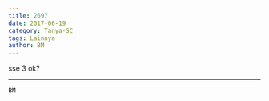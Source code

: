 ```yaml
---
title: 2697
date: 2017-06-19
category: Tanya-SC
tags: Lainnya
author: BM
---
```


sse 3 ok?

---



`BM`
